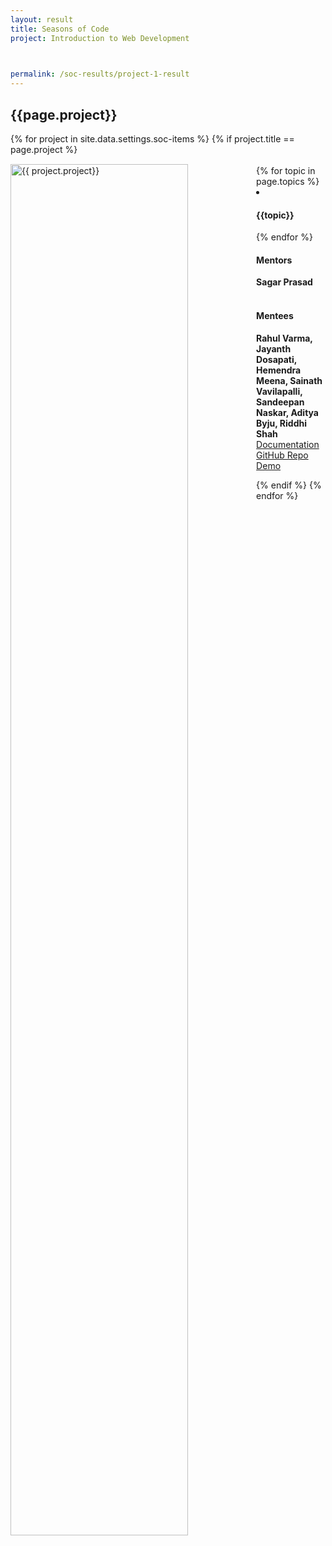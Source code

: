 ```yaml
---
layout: result
title: Seasons of Code
project: Introduction to Web Development


    
permalink: /soc-results/project-1-result
---
```


<h2 class="display1 m-3 p-3 text-center customcol">{{page.project}}</h2>
{% for project in site.data.settings.soc-items %}
{% if project.title == page.project %}

<div>
    <img src="{{ site.baseurl }}/{{ project.image }}"  width = "75%" height="auto"  alt="{{ project.project}}" class="border rounded" style = "float: left; margin-top: 3%; margin-right: 3%">
</div>


<div class="mentor-mentee-section">
    <br>
        {% for topic in page.topics %}
        <li><h4 class="text-primary text-center">{{topic}}</h4></li>
        {% endfor %}
    <br>
    <h4 class="mentor-title" style="display: block; fontWeight: 800">Mentors</h4>   
    <h4 class="mentors" style="display: inline;">Sagar Prasad</h4>    
    <br>  <br>
    <h4 class="mentor-title" style="display: block;">Mentees</h4> 
    <h4 class="mentors" style="display: inline;"> Rahul Varma, Jayanth Dosapati, Hemendra Meena, Sainath Vavilapalli, Sandeepan Naskar, Aditya Byju, Riddhi Shah</h4>
    </div>

<div class = "button-holder">
    <div class="button-res"><a href="https://docs.google.com/document/d/1wwFFVE_CoJk0RsP_Re3oUuJilr4lTCKlRGviqY1e2eA/edit?usp=sharing" role="button">Documentation</a></div>
    <div class="button-res"><a href="https://github.com/Sainath-710/200050125_SoC.git" role="button">GitHub Repo</a></div>
    <div class="button-res"><a href="https://drive.google.com/drive/u/2/folders/1yVJPGPGzd51t5fwLobFskgvo0qdHgfB-" role="button">Demo</a></div>
</div>

{% endif %}
{% endfor %}
